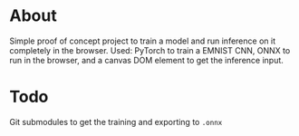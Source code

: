 # About
Simple proof of concept project to train a model and run inference on it completely in the browser.
Used: PyTorch to train a EMNIST CNN, ONNX to run in the browser, and a canvas DOM element to get the inference input.

# Todo
Git submodules to get the training and exporting to `.onnx` 